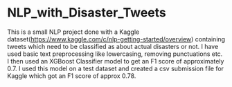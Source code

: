 # NLP_with_Disaster_Tweets
 This is a small NLP project done with a Kaggle dataset(https://www.kaggle.com/c/nlp-getting-started/overview) containing tweets which need to be classified as about actual disasters or not. I have used basic text preprocessing like lowercasing, removing punctuations etc.
 I then used an XGBoost Classifier model to get an F1 score of approximately 0.7. I used this model on a test dataset and created a csv submission file for Kaggle which got an F1 score of approx 0.78.
